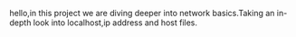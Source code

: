 hello,in this project we are diving deeper into network basics.Taking an in-depth look into localhost,ip address and host files.